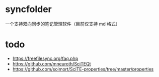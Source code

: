 # syncfolder
一个支持双向同步的笔记管理软件（目前仅支持 md 格式）

# todo
* https://freefilesync.org/faq.php
* https://github.com/mneuroth/SciTEQt
* https://github.com/soimort/SciTE-properties/tree/master/properties
